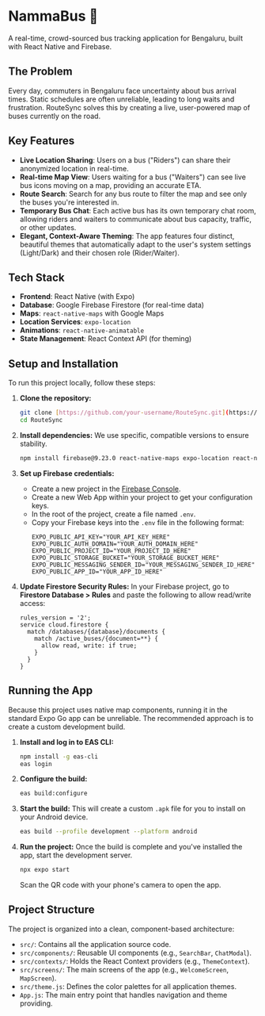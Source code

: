 # NammaBus 🚌

A real-time, crowd-sourced bus tracking application for Bengaluru, built with React Native and Firebase.

## The Problem

Every day, commuters in Bengaluru face uncertainty about bus arrival times. Static schedules are often unreliable, leading to long waits and frustration. RouteSync solves this by creating a live, user-powered map of buses currently on the road.

## Key Features

* **Live Location Sharing**: Users on a bus ("Riders") can share their anonymized location in real-time.
* **Real-time Map View**: Users waiting for a bus ("Waiters") can see live bus icons moving on a map, providing an accurate ETA.
* **Route Search**: Search for any bus route to filter the map and see only the buses you're interested in.
* **Temporary Bus Chat**: Each active bus has its own temporary chat room, allowing riders and waiters to communicate about bus capacity, traffic, or other updates.
* **Elegant, Context-Aware Theming**: The app features four distinct, beautiful themes that automatically adapt to the user's system settings (Light/Dark) and their chosen role (Rider/Waiter).

## Tech Stack

* **Frontend**: React Native (with Expo)
* **Database**: Google Firebase Firestore (for real-time data)
* **Maps**: `react-native-maps` with Google Maps
* **Location Services**: `expo-location`
* **Animations**: `react-native-animatable`
* **State Management**: React Context API (for theming)

## Setup and Installation

To run this project locally, follow these steps:

1.  **Clone the repository:**
    ```bash
    git clone [https://github.com/your-username/RouteSync.git](https://github.com/your-username/RouteSync.git)
    cd RouteSync
    ```

2.  **Install dependencies:** We use specific, compatible versions to ensure stability.
    ```bash
    npm install firebase@9.23.0 react-native-maps expo-location react-native-animatable idb@7
    ```

3.  **Set up Firebase credentials:**
    * Create a new project in the [Firebase Console](https://console.firebase.google.com/).
    * Create a new Web App within your project to get your configuration keys.
    * In the root of the project, create a file named `.env`.
    * Copy your Firebase keys into the `.env` file in the following format:
        ```
        EXPO_PUBLIC_API_KEY="YOUR_API_KEY_HERE"
        EXPO_PUBLIC_AUTH_DOMAIN="YOUR_AUTH_DOMAIN_HERE"
        EXPO_PUBLIC_PROJECT_ID="YOUR_PROJECT_ID_HERE"
        EXPO_PUBLIC_STORAGE_BUCKET="YOUR_STORAGE_BUCKET_HERE"
        EXPO_PUBLIC_MESSAGING_SENDER_ID="YOUR_MESSAGING_SENDER_ID_HERE"
        EXPO_PUBLIC_APP_ID="YOUR_APP_ID_HERE"
        ```

4.  **Update Firestore Security Rules:** In your Firebase project, go to **Firestore Database > Rules** and paste the following to allow read/write access:
    ```
    rules_version = '2';
    service cloud.firestore {
      match /databases/{database}/documents {
        match /active_buses/{document=**} {
          allow read, write: if true;
        }
      }
    }
    ```

## Running the App

Because this project uses native map components, running it in the standard Expo Go app can be unreliable. The recommended approach is to create a custom development build.

1.  **Install and log in to EAS CLI:**
    ```bash
    npm install -g eas-cli
    eas login
    ```

2.  **Configure the build:**
    ```bash
    eas build:configure
    ```

3.  **Start the build:** This will create a custom `.apk` file for you to install on your Android device.
    ```bash
    eas build --profile development --platform android
    ```

4.  **Run the project:** Once the build is complete and you've installed the app, start the development server.
    ```bash
    npx expo start
    ```
    Scan the QR code with your phone's camera to open the app.

## Project Structure

The project is organized into a clean, component-based architecture:

* `src/`: Contains all the application source code.
* `src/components/`: Reusable UI components (e.g., `SearchBar`, `ChatModal`).
* `src/contexts/`: Holds the React Context providers (e.g., `ThemeContext`).
* `src/screens/`: The main screens of the app (e.g., `WelcomeScreen`, `MapScreen`).
* `src/theme.js`: Defines the color palettes for all application themes.
* `App.js`: The main entry point that handles navigation and theme providing.

